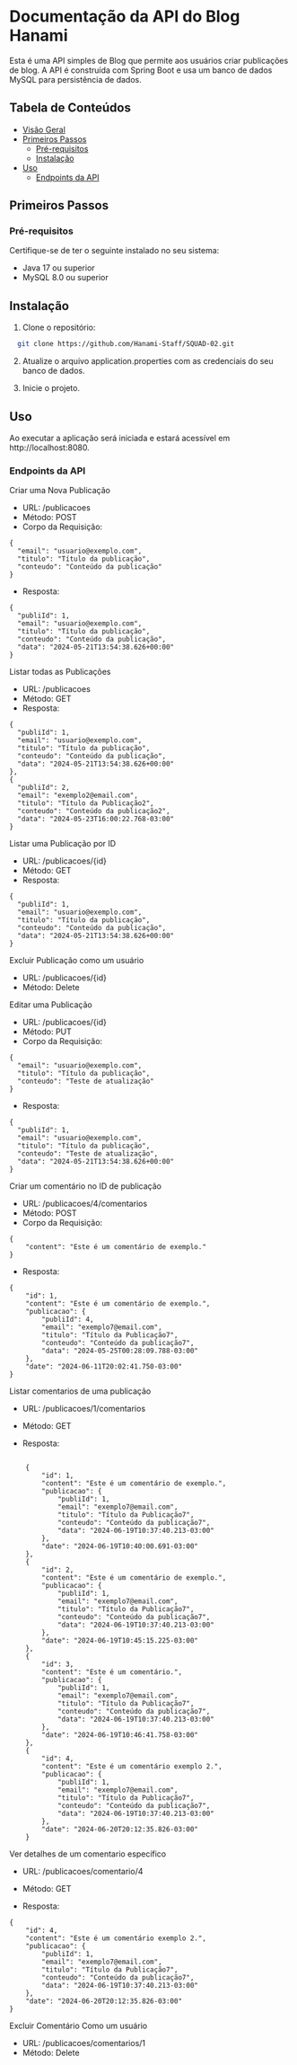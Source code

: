 # Documentação da API do Blog Hanami

Esta é uma API simples de Blog que permite aos usuários criar publicações de blog. A API é construída com Spring Boot e usa um banco de dados MySQL para persistência de dados.

## Tabela de Conteúdos

- [Visão Geral](#)
- [Primeiros Passos](#primeiros-passos)
  - [Pré-requisitos](#pré-requisitos)
  - [Instalação](#instalação)
- [Uso](#uso)
  - [Endpoints da API](#endpoints-da-api)

## Primeiros Passos

### Pré-requisitos

Certifique-se de ter o seguinte instalado no seu sistema:

- Java 17 ou superior
- MySQL 8.0 ou superior

## Instalação

1. Clone o repositório:

```bash
  git clone https://github.com/Hanami-Staff/SQUAD-02.git
```

2. Atualize o arquivo application.properties com as credenciais do seu banco de dados.

3. Inicie o projeto.

## Uso

Ao executar a aplicação será iniciada e estará acessível em http://localhost:8080.

### Endpoints da API

Criar uma Nova Publicação

- URL: /publicacoes
- Método: POST
- Corpo da Requisição:

```
{
  "email": "usuario@exemplo.com",
  "titulo": "Título da publicação",
  "conteudo": "Conteúdo da publicação"
}
```

- Resposta:

```
{
  "publiId": 1,
  "email": "usuario@exemplo.com",
  "titulo": "Título da publicação",
  "conteudo": "Conteúdo da publicação",
  "data": "2024-05-21T13:54:38.626+00:00"
}
```

Listar todas as Publicações

- URL: /publicacoes
- Método: GET
- Resposta:

```
{
  "publiId": 1,
  "email": "usuario@exemplo.com",
  "titulo": "Título da publicação",
  "conteudo": "Conteúdo da publicação",
  "data": "2024-05-21T13:54:38.626+00:00"
},
{
  "publiId": 2,
  "email": "exemplo2@email.com",
  "titulo": "Título da Publicação2",
  "conteudo": "Conteúdo da publicação2",
  "data": "2024-05-23T16:00:22.768-03:00"
}
```

Listar uma Publicação por ID

- URL: /publicacoes/{id}
- Método: GET
- Resposta:

```
{
  "publiId": 1,
  "email": "usuario@exemplo.com",
  "titulo": "Título da publicação",
  "conteudo": "Conteúdo da publicação",
  "data": "2024-05-21T13:54:38.626+00:00"
}
```

Excluir Publicação como um usuário

- URL:  /publicacoes/{id}
- Método: Delete

Editar uma Publicação

- URL: /publicacoes/{id}
- Método: PUT
- Corpo da Requisição:

```
{
  "email": "usuario@exemplo.com",
  "titulo": "Título da publicação",
  "conteudo": "Teste de atualização"
}
```

- Resposta:

```
{
  "publiId": 1,
  "email": "usuario@exemplo.com",
  "titulo": "Título da publicação",
  "conteudo": "Teste de atualização",
  "data": "2024-05-21T13:54:38.626+00:00"
}
```


Criar um comentário no ID de publicação

- URL: /publicacoes/4/comentarios
- Método: POST
- Corpo da Requisição:

```
{
    "content": "Este é um comentário de exemplo."
}
```

- Resposta:

```
{
    "id": 1,
    "content": "Este é um comentário de exemplo.",
    "publicacao": {
        "publiId": 4,
        "email": "exemplo7@email.com",
        "titulo": "Título da Publicação7",
        "conteudo": "Conteúdo da publicação7",
        "data": "2024-05-25T00:28:09.788-03:00"
    },
    "date": "2024-06-11T20:02:41.750-03:00"
}
```

Listar comentarios de uma publicação


- URL: /publicacoes/1/comentarios
- Método: GET

- Resposta:

```

    {
        "id": 1,
        "content": "Este é um comentário de exemplo.",
        "publicacao": {
            "publiId": 1,
            "email": "exemplo7@email.com",
            "titulo": "Título da Publicação7",
            "conteudo": "Conteúdo da publicação7",
            "data": "2024-06-19T10:37:40.213-03:00"
        },
        "date": "2024-06-19T10:40:00.691-03:00"
    },
    {
        "id": 2,
        "content": "Este é um comentário de exemplo.",
        "publicacao": {
            "publiId": 1,
            "email": "exemplo7@email.com",
            "titulo": "Título da Publicação7",
            "conteudo": "Conteúdo da publicação7",
            "data": "2024-06-19T10:37:40.213-03:00"
        },
        "date": "2024-06-19T10:45:15.225-03:00"
    },
    {
        "id": 3,
        "content": "Este é um comentário.",
        "publicacao": {
            "publiId": 1,
            "email": "exemplo7@email.com",
            "titulo": "Título da Publicação7",
            "conteudo": "Conteúdo da publicação7",
            "data": "2024-06-19T10:37:40.213-03:00"
        },
        "date": "2024-06-19T10:46:41.758-03:00"
    },
    {
        "id": 4,
        "content": "Este é um comentário exemplo 2.",
        "publicacao": {
            "publiId": 1,
            "email": "exemplo7@email.com",
            "titulo": "Título da Publicação7",
            "conteudo": "Conteúdo da publicação7",
            "data": "2024-06-19T10:37:40.213-03:00"
        },
        "date": "2024-06-20T20:12:35.826-03:00"
    }

```

Ver detalhes de um comentario específico

- URL: /publicacoes/comentario/4
- Método: GET

- Resposta:

```
{
    "id": 4,
    "content": "Este é um comentário exemplo 2.",
    "publicacao": {
        "publiId": 1,
        "email": "exemplo7@email.com",
        "titulo": "Título da Publicação7",
        "conteudo": "Conteúdo da publicação7",
        "data": "2024-06-19T10:37:40.213-03:00"
    },
    "date": "2024-06-20T20:12:35.826-03:00"
}
```
Excluir Comentário Como um usuário

- URL:  /publicacoes/comentarios/1
- Método: Delete